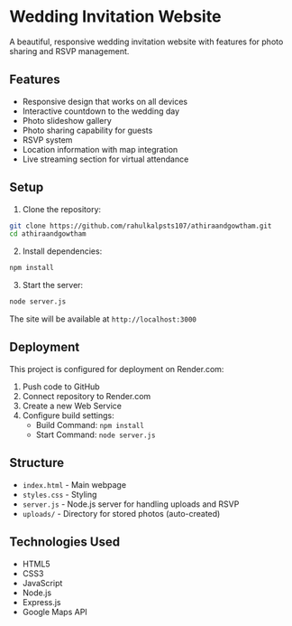 # Wedding Invitation Website

A beautiful, responsive wedding invitation website with features for photo sharing and RSVP management.

## Features

- Responsive design that works on all devices
- Interactive countdown to the wedding day
- Photo slideshow gallery
- Photo sharing capability for guests
- RSVP system
- Location information with map integration
- Live streaming section for virtual attendance

## Setup

1. Clone the repository:
```bash
git clone https://github.com/rahulkalpsts107/athiraandgowtham.git
cd athiraandgowtham
```

2. Install dependencies:
```bash
npm install
```

3. Start the server:
```bash
node server.js
```

The site will be available at `http://localhost:3000`

## Deployment

This project is configured for deployment on Render.com:

1. Push code to GitHub
2. Connect repository to Render.com
3. Create a new Web Service
4. Configure build settings:
   - Build Command: `npm install`
   - Start Command: `node server.js`

## Structure

- `index.html` - Main webpage
- `styles.css` - Styling
- `server.js` - Node.js server for handling uploads and RSVP
- `uploads/` - Directory for stored photos (auto-created)

## Technologies Used

- HTML5
- CSS3
- JavaScript
- Node.js
- Express.js
- Google Maps API